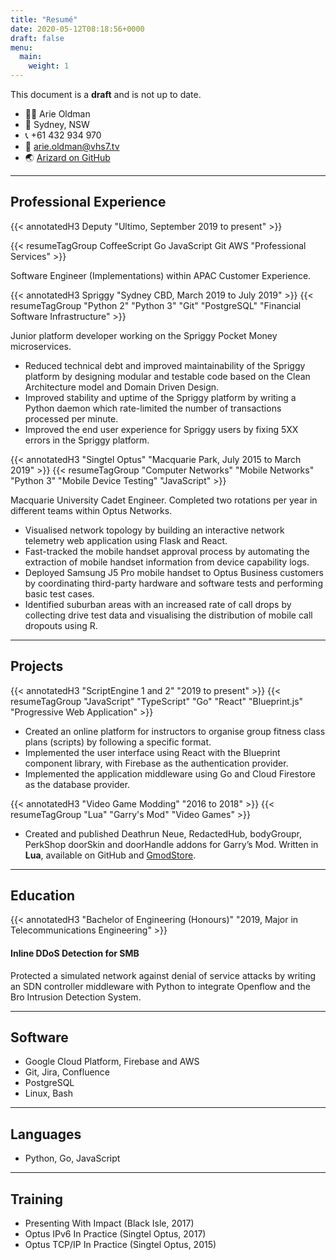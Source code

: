 ```yaml
---
title: "Resumé"
date: 2020-05-12T08:18:56+0000
draft: false
menu:
  main:
    weight: 1
---
```


<article class="message is-warning">
  <div class="message-body">
    This document is a <strong>draft</strong> and is not up to date.
  </div>
</article>

<div class="resume-contact">

* 👨‍💻 Arie Oldman
* 🏡 Sydney, NSW
* 📞 +61 432 934 970
* 📧 arie.oldman@vhs7.tv
* 🌏 [Arizard on GitHub](https://github.com/Arizard)

</div>

----
## Professional Experience

{{< annotatedH3 Deputy "Ultimo, September 2019 to present" >}}

{{< resumeTagGroup CoffeeScript Go JavaScript Git AWS "Professional Services" >}}

Software Engineer (Implementations) within APAC Customer Experience.

{{< annotatedH3 Spriggy "Sydney CBD, March 2019 to July 2019" >}}
{{< resumeTagGroup "Python 2" "Python 3" "Git" "PostgreSQL" "Financial Software Infrastructure" >}}

Junior platform developer working on the Spriggy Pocket Money microservices.

-   Reduced technical debt and improved maintainability of the Spriggy platform by designing modular and testable code based on the Clean Architecture model and Domain Driven Design.
-   Improved stability and uptime of the Spriggy platform by writing a Python daemon which rate-limited the number of transactions processed per minute.
-   Improved the end user experience for Spriggy users by fixing 5XX errors in the Spriggy platform.

{{< annotatedH3 "Singtel Optus" "Macquarie Park, July 2015 to March 2019" >}}
{{< resumeTagGroup "Computer Networks" "Mobile Networks" "Python 3" "Mobile Device Testing" "JavaScript" >}}

Macquarie University Cadet Engineer. Completed two rotations per year in different teams within Optus Networks.

-   Visualised network topology by building an interactive network telemetry web application using Flask and React.
-   Fast-tracked the mobile handset approval process by automating the extraction of mobile handset information from device capability logs.
-   Deployed Samsung J5 Pro mobile handset to Optus Business customers by coordinating third-party hardware and software tests and performing basic test cases.
-   Identified suburban areas with an increased rate of call drops by collecting drive test data and visualising the distribution of mobile call dropouts using R.

----
## Projects

{{< annotatedH3 "ScriptEngine 1 and 2" "2019 to present" >}}
{{< resumeTagGroup "JavaScript" "TypeScript" "Go" "React" "Blueprint.js" "Progressive Web Application" >}}
-   Created an online platform for instructors to organise group fitness class plans (scripts) by following a specific format.
-   Implemented the user interface using React with the Blueprint component library, with Firebase as the authentication provider.
-   Implemented the application middleware using Go and Cloud Firestore as the database provider.


{{< annotatedH3 "Video Game Modding" "2016 to 2018" >}}
{{< resumeTagGroup "Lua" "Garry's Mod" "Video Games" >}}
-   Created and published Deathrun Neue, RedactedHub, bodyGroupr, PerkShop doorSkin and doorHandle addons for Garry’s Mod. Written in **Lua**, available on GitHub and [GmodStore](https://www.gmodstore.com/teams/18/addons).

----
## Education


{{< annotatedH3 "Bachelor of Engineering (Honours)" "2019, Major in Telecommunications Engineering" >}}

#### Inline DDoS Detection for SMB

Protected a simulated network against denial of service attacks by writing an SDN controller middleware with Python to integrate Openflow and the Bro Intrusion Detection System.

----
## Software

-   Google Cloud Platform, Firebase and AWS
-   Git, Jira, Confluence
-   PostgreSQL
-   Linux, Bash

----
## Languages

-   Python, Go, JavaScript

----
## Training

-   Presenting With Impact (Black Isle, 2017)
-   Optus IPv6 In Practice (Singtel Optus, 2017)
-   Optus TCP/IP In Practice (Singtel Optus, 2015)
